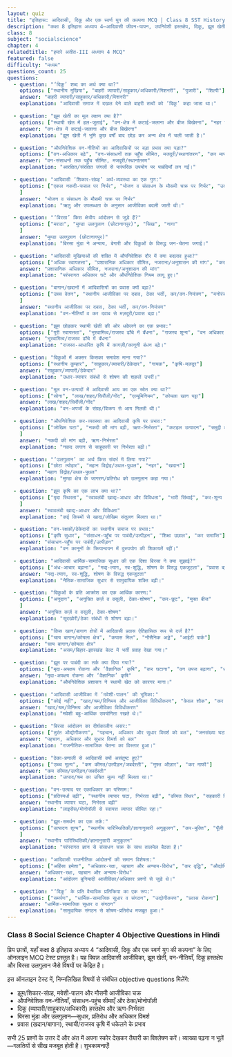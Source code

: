 ```yaml
---
layout: quiz
title: "इतिहास: आदिवासी, दिकू और एक स्वर्ण युग की कल्पना MCQ | Class 8 SST History Ch 4"
description: "कक्षा 8 इतिहास अध्याय 4—आदिवासी जीवन-यापन, उपनिवेशी हस्तक्षेप, दिकू, झूम खेती, वन-नीतियाँ, बिरसा आंदोलन—पर 25 MCQ।"
class: 8
subject: "socialscience"
chapter: 4
relatedtitle: "हमारे अतीत-III अध्याय 4 MCQ"
featured: false
difficulty: "मध्यम"
questions_count: 25
questions:
  - question: "‘दिकू’ शब्द का अर्थ क्या था?"
    options: ["स्थानीय मुखिया", "बाहरी व्यापारी/साहूकार/अधिकारी/मिशनरी", "पुजारी", "शिल्पी"]
    answer: "बाहरी व्यापारी/साहूकार/अधिकारी/मिशनरी"
    explanation: "आदिवासी समाज में दखल देने वाले बाहरी तत्वों को ‘दिकू’ कहा जाता था।"

  - question: "झूम खेती का मूल लक्षण क्या है?"
    options: ["स्थायी खेत में हल-जुताई", "वन-क्षेत्र में कटाई-जलाना और बीज बिखेरना", "नहर सिंचाई", "बागवानी"]
    answer: "वन-क्षेत्र में कटाई-जलाना और बीज बिखेरना"
    explanation: "झूम खेती में भूमि कुछ वर्षों बाद छोड़ कर अन्य क्षेत्र में चली जाती है।"

  - question: "औपनिवेशिक वन-नीतियों का आदिवासियों पर बड़ा प्रभाव क्या पड़ा?"
    options: ["वन-अधिकार बढ़े", "वन-संसाधनों तक पहुँच सीमित, मजदूरी/स्थानांतरण", "कर माफी", "सिंचाई विस्तार"]
    answer: "वन-संसाधनों तक पहुँच सीमित, मजदूरी/स्थानांतरण"
    explanation: "आरक्षित/संरक्षित जंगलों से पारंपरिक उपयोग पर पाबंदियाँ लग गईं।"

  - question: "आदिवासी ‘शिकार-संग्रह’ अर्थ-व्यवस्था का एक गुण:"
    options: ["एकल नकदी-फसल पर निर्भर", "भोजन व संसाधन के मौसमी चक्र पर निर्भर", "उद्योग उत्पादन", "समुद्री मत्स्यन"
    ]
    answer: "भोजन व संसाधन के मौसमी चक्र पर निर्भर"
    explanation: "ऋतु और उपलब्धता के अनुसार आजीविका बदली जाती थी।"

  - question: "‘बिरसा’ किस क्षेत्रीय आंदोलन से जुड़े हैं?"
    options: ["मराठा", "मुण्डा उलगुलान (छोटानागपुर)", "सिख", "नागा"
    ]
    answer: "मुण्डा उलगुलान (छोटानागपुर)"
    explanation: "बिरसा मुंडा ने अन्याय, बेगारी और दिकुओं के विरुद्ध जन-चेतना जगाई।"

  - question: "आदिवासी मुखियाओं की शक्ति में औपनिवेशिक दौर में क्या बदलाव हुआ?"
    options: ["अधिक स्वायतत्ता", "प्रशासनिक अधिकार सीमित, नजराना/अनुशासन की मांग", "कर-मुक्ति", "सेना गठन"]
    answer: "प्रशासनिक अधिकार सीमित, नजराना/अनुशासन की मांग"
    explanation: "परंपरागत अधिकार घटे और औपनिवेशिक नियम लागू हुए।"

  - question: "बागान/खदानों में आदिवासियों का प्रवास क्यों बढ़ा?"
    options: ["उच्च वेतन", "स्थानीय आजीविका पर दबाव, ठेका भर्ती, कर/वन-नियंत्रण", "मनोरंजन", "शिक्षा"
    ]
    answer: "स्थानीय आजीविका पर दबाव, ठेका भर्ती, कर/वन-नियंत्रण"
    explanation: "वन-नीतियाँ व कर दवाब से मज़दूरी/प्रवास बढ़ा।"

  - question: "झूम छोड़कर स्थायी खेती की ओर धकेलने का एक प्रभाव:"
    options: ["पूरी स्वायत्तता", "भूस्वामित्व/राजस्व ढाँचे में बँधना", "राजस्व शून्य", "वन अधिकार बढ़ना"]
    answer: "भूस्वामित्व/राजस्व ढाँचे में बँधना"
    explanation: "राजस्व-आधारित कृषि में कागज़ी/कानूनी बंधन बढ़े।"

  - question: "दिकुओं में अक्सर किसका समावेश माना गया?"
    options: ["स्थानीय कुम्हार", "साहूकार/व्यापारी/ठेकेदार", "गायक", "कृषि-मज़दूर"]
    answer: "साहूकार/व्यापारी/ठेकेदार"
    explanation: "उधार-व्यापार संबंधों से शोषण की शक़लें उभरीं।"

  - question: "मूल वन-उत्पादों में आदिवासी आय का एक स्रोत क्या था?"
    options: ["सोना", "लाख/शहद/चिरौंजी/गोंद", "एल्यूमिनियम", "कोयला खान पट्टा"]
    answer: "लाख/शहद/चिरौंजी/गोंद"
    explanation: "वन-अपजों के संग्रह/विक्रय से आय मिलती थी।"

  - question: "औपनिवेशिक कर-व्यवस्था का आदिवासी कृषि पर प्रभाव:"
    options: ["जोखिम घटा", "नकदी की मांग बढ़ी, ऋण-निर्भरता", "कटहल उत्पादन", "समुद्री व्यापार"
    ]
    answer: "नकदी की मांग बढ़ी, ऋण-निर्भरता"
    explanation: "नकद लगान से साहूकारी पर निर्भरता बढ़ी।"

  - question: "‘उलगुलान’ का अर्थ किस संदर्भ में लिया गया?"
    options: ["छोटा त्योहार", "महान विद्रोह/उथल-पुथल", "नहर", "खदान"]
    answer: "महान विद्रोह/उथल-पुथल"
    explanation: "मुण्डा क्षेत्र के जागरण/प्रतिरोध को उलगुलान कहा गया।"

  - question: "झूम कृषि का एक लाभ क्या था?"
    options: ["मृदा स्थिरता", "स्वावलंबी खाद्य-आधार और विविधता", "भारी सिंचाई", "कर-शून्य आय"
    ]
    answer: "स्वावलंबी खाद्य-आधार और विविधता"
    explanation: "कई किस्मों से खाद्य/जोखिम संतुलन मिलता था।"

  - question: "वन-रक्षकों/ठेकेदारों का स्थानीय समाज पर प्रभाव:"
    options: ["कृषि सुधार", "संसाधन-पहुँच पर पाबंदी/उत्पीड़न", "शिक्षा उछाल", "कर समाप्ति"]
    answer: "संसाधन-पहुँच पर पाबंदी/उत्पीड़न"
    explanation: "वन कानूनों के क्रियान्वयन में दुरुपयोग की शिकायतें रहीं।"

  - question: "आदिवासी धार्मिक-सामाजिक सुधार की एक दिशा बिरसा ने क्या सुझाई?"
    options: ["अंध-आचार बढ़ाना", "मद्य-त्याग, स्व-शुद्धि, शोषण के विरुद्ध एकजुटता", "प्रवास बढ़ाना", "वन छोड़ना"]
    answer: "मद्य-त्याग, स्व-शुद्धि, शोषण के विरुद्ध एकजुटता"
    explanation: "नैतिक-सामाजिक सुधार से सामुदायिक शक्ति बढ़ी।"

  - question: "दिकुओं के प्रति आक्रोश का एक आर्थिक कारण:"
    options: ["अनुदान", "अनुचित कर्ज़ व वसूली, ठेका-शोषण", "कर-छूट", "मुफ्त बीज"
    ]
    answer: "अनुचित कर्ज़ व वसूली, ठेका-शोषण"
    explanation: "सूदखोरी/ठेका संबंधों से शोषण बढ़ा।"

  - question: "किस खान/बागान क्षेत्रों में आदिवासी प्रवास ऐतिहासिक रूप से दर्ज है?"
    options: ["चाय बागान/कोयला क्षेत्र", "कपास मिल", "नौसैनिक अड्डे", "आईटी पार्क"]
    answer: "चाय बागान/कोयला क्षेत्र"
    explanation: "असम/बिहार-झारखंड बेल्ट में भर्ती प्रवाह देखा गया।"

  - question: "झूम पर पाबंदी का तर्क क्या दिया गया?"
    options: ["मृदा-अपक्षय रोकना और ‘वैज्ञानिक’ कृषि", "कर घटाना", "वन उपज बढ़ाना", "धर्म सुधार"]
    answer: "मृदा-अपक्षय रोकना और ‘वैज्ञानिक’ कृषि"
    explanation: "औपनिवेशिक प्रशासन ने स्थायी खेत को कारगर माना।"

  - question: "आदिवासी आजीविका में ‘मवेशी-पालन’ की भूमिका:"
    options: ["कोई नहीं", "खाद/श्रम/विनिमय और आजीविका विविधीकरण", "केवल शौक", "कर वसूली"]
    answer: "खाद/श्रम/विनिमय और आजीविका विविधीकरण"
    explanation: "मवेशी बहु-आर्थिक उपयोगिता रखते थे।"

  - question: "बिरसा आंदोलन का दीर्घकालीन असर:"
    options: ["तुरंत औद्योगीकरण", "पहचान, अधिकार और सुधार विमर्श को बल", "जनसंख्या घटाव", "कर समाप्ति"]
    answer: "पहचान, अधिकार और सुधार विमर्श को बल"
    explanation: "राजनीतिक-सामाजिक चेतना का विस्तार हुआ।"

  - question: "ठेका-प्रणाली से आदिवासी क्यों असंतुष्ट हुए?"
    options: ["उच्च मूल्य", "कम कीमत/उत्पीड़न/जबर्दस्ती", "मुफ्त औज़ार", "कर माफी"]
    answer: "कम कीमत/उत्पीड़न/जबर्दस्ती"
    explanation: "उत्पाद/श्रम का उचित मूल्य नहीं मिलता था।"

  - question: "वन-उत्पाद पर एकाधिकार का परिणाम:"
    options: ["प्रतिस्पर्धा बढ़ी", "स्थानीय व्यापार घटा, निर्भरता बढ़ी", "कीमत स्थिर", "सहकारी विस्तार"]
    answer: "स्थानीय व्यापार घटा, निर्भरता बढ़ी"
    explanation: "लाइसेंस/मोनोपॉली से स्वायत्त व्यापार सीमित रहा।"

  - question: "झूम-समर्थन का एक तर्क:"
    options: ["उत्पादन शून्य", "स्थानीय पारिस्थितिकी/ज्ञानानुसारी अनुकूलन", "कर-मुक्ति", "पूँजी निवेश"
    ]
    answer: "स्थानीय पारिस्थितिकी/ज्ञानानुसारी अनुकूलन"
    explanation: "परंपरागत ज्ञान से संसाधन चक्र के साथ तालमेल बैठता है।"

  - question: "आदिवासी राजनीतिक आंदोलनों की समान विशेषता:"
    options: ["अहिंसा हमेशा", "अधिकार-रक्षा, पहचान और अन्याय-विरोध", "कर वृद्धि", "औद्योगिक विस्तार"]
    answer: "अधिकार-रक्षा, पहचान और अन्याय-विरोध"
    explanation: "आंदोलन बुनियादी आजीविका/अधिकार प्रश्नों से जुड़े थे।"

  - question: "‘दिकू’ के प्रति वैचारिक प्रतिक्रिया का एक रूप:"
    options: ["समर्पण", "धार्मिक-सामाजिक सुधार व संगठन", "उद्योगीकरण", "प्रवास रोकना"]
    answer: "धार्मिक-सामाजिक सुधार व संगठन"
    explanation: "सामुदायिक संगठन से शोषण-प्रतिरोध मजबूत हुआ।"
---
```


### Class 8 Social Science Chapter 4 Objective Questions in Hindi

प्रिय छात्रों, यहाँ कक्षा 8 इतिहास अध्याय 4 “आदिवासी, दिकू और एक स्वर्ण युग की कल्पना” के लिए ऑनलाइन MCQ टेस्ट प्रस्तुत है। यह क्विज़ आदिवासी आजीविका, झूम खेती, वन-नीतियाँ, दिकू हस्तक्षेप और बिरसा उलगुलान जैसे विषयों पर केंद्रित है।

इस ऑनलाइन टेस्ट में, निम्नलिखित विषयों से संबंधित objective questions मिलेंगे:
- झूम/शिकार-संग्रह, मवेशी-पालन और मौसमी आजीविका चक्र
- औपनिवेशिक वन-नीतियाँ, संसाधन-पहुंच सीमाएँ और ठेका/मोनोपॉली
- दिकू (व्यापारी/साहूकार/अधिकारी) हस्तक्षेप और ऋण-निर्भरता
- बिरसा मुंडा और उलगुलान—सुधार, प्रतिरोध और अधिकार विमर्श
- प्रवास (खदान/बागान), स्थायी/राजस्व कृषि में धकेलने के प्रभाव

सभी 25 प्रश्नों के उत्तर दें और अंत में अपना स्कोर देखकर तैयारी का विश्लेषण करें। व्याख्या पढ़ना न भूलें—गलतियों से सीख मजबूत होती है। शुभकामनाएँ!
